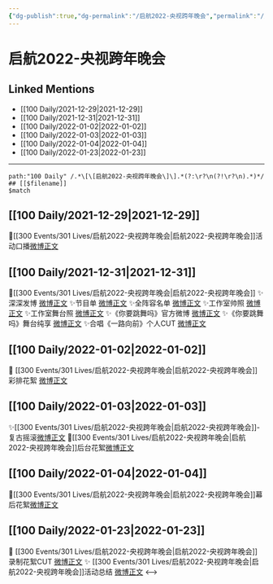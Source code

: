 ```yaml
---
{"dg-publish":true,"dg-permalink":"/启航2022-央视跨年晚会","permalink":"/启航2022-央视跨年晚会/"}
---
```


# 启航2022-央视跨年晚会

## Linked Mentions
- [[100 Daily/2021-12-29\|2021-12-29]]
- [[100 Daily/2021-12-31\|2021-12-31]]
- [[100 Daily/2022-01-02\|2022-01-02]]
- [[100 Daily/2022-01-03\|2022-01-03]]
- [[100 Daily/2022-01-04\|2022-01-04]]
- [[100 Daily/2022-01-23\|2022-01-23]]


---

```expander
path:"100 Daily" /.*\[\[启航2022-央视跨年晚会\]\].*(?:\r?\n(?!\r?\n).*)*/
## [[$filename]]
$match
```
## [[100 Daily/2021-12-29\|2021-12-29]]
🌟[[300 Events/301 Lives/启航2022-央视跨年晚会\|启航2022-央视跨年晚会]]活动口播[微博正文](https://m.weibo.cn/6466290670/4719781729535187)
## [[100 Daily/2021-12-31\|2021-12-31]]
💫[[300 Events/301 Lives/启航2022-央视跨年晚会\|启航2022-央视跨年晚会]]
✨深深发博 [微博正文](https://m.weibo.cn/6466290670/4720605515744658)
✨节目单 [微博正文](https://m.weibo.cn/6466290670/4720521503575582)
✨全阵容名单 [微博正文](https://m.weibo.cn/6466290670/4720503400956740)
✨工作室帅照 [微博正文](https://m.weibo.cn/6466290670/4720535743501616)
✨工作室舞台照 [微博正文](https://m.weibo.cn/6466290670/4720648137999603)
✨《你要跳舞吗》官方微博 [微博正文](https://m.weibo.cn/6466290670/4720569994445741)
✨《你要跳舞吗》舞台纯享 [微博正文](https://m.weibo.cn/6466290670/4720600171683056)
✨合唱《一路向前》个人CUT [微博正文](https://m.weibo.cn/6466290670/4720641243088545)
## [[100 Daily/2022-01-02\|2022-01-02]]
💫 [[300 Events/301 Lives/启航2022-央视跨年晚会\|启航2022-央视跨年晚会]]彩排花絮 [微博正文](https://m.weibo.cn/6466290670/4721318597496084)
## [[100 Daily/2022-01-03\|2022-01-03]]
✨[[300 Events/301 Lives/启航2022-央视跨年晚会\|启航2022-央视跨年晚会]]-复古摇滚[微博正文](https://m.weibo.cn/6466290670/4721506967356752)
🌟[[300 Events/301 Lives/启航2022-央视跨年晚会\|启航2022-央视跨年晚会]]后台花絮[微博正文](https://m.weibo.cn/6466290670/4721505135494327)
## [[100 Daily/2022-01-04\|2022-01-04]]
🌟[[300 Events/301 Lives/启航2022-央视跨年晚会\|启航2022-央视跨年晚会]]幕后花絮[微博正文](https://m.weibo.cn/6466290670/4722046552509504)
## [[100 Daily/2022-01-23\|2022-01-23]]
💫 [[300 Events/301 Lives/启航2022-央视跨年晚会\|启航2022-央视跨年晚会]]录制花絮CUT [微博正文](https://m.weibo.cn/6466290670/4728813131663497)
✨ [[300 Events/301 Lives/启航2022-央视跨年晚会\|启航2022-央视跨年晚会]]活动总结 [微博正文](https://m.weibo.cn/6466290670/4728820336954726)
<-->